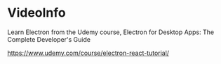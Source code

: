 # VideoInfo

Learn Electron from the Udemy course, Electron for Desktop Apps: The Complete Developer's Guide

https://www.udemy.com/course/electron-react-tutorial/
